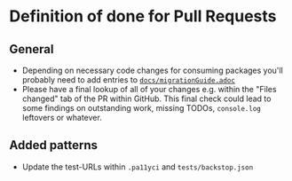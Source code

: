 <!--
SPDX-FileCopyrightText: 2025 DB Systel GmbH

SPDX-License-Identifier: Apache-2.0
-->

# Definition of done for Pull Requests

## General

- Depending on necessary code changes for consuming packages you'll probably need to add entries to [`docs/migrationGuide.adoc`](docs/migrationGuide.adoc)
- Please have a final lookup of all of your changes e.g. within the "Files changed" tab of the PR within GitHub. This final check could lead to some findings on outstanding work, missing TODOs, `console.log` leftovers or whatever.

## Added patterns

- Update the test-URLs within `.pa11yci` and `tests/backstop.json`
